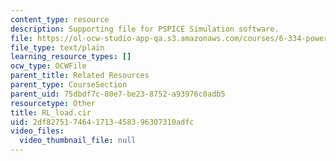 ```yaml
---
content_type: resource
description: Supporting file for PSPICE Simulation software.
file: https://ol-ocw-studio-app-qa.s3.amazonaws.com/courses/6-334-power-electronics-spring-2007/2df8275174641713458396307310adfc_RL_load.cir
file_type: text/plain
learning_resource_types: []
ocw_type: OCWFile
parent_title: Related Resources
parent_type: CourseSection
parent_uid: 75dbdf7c-80e7-be23-8752-a93976c0adb5
resourcetype: Other
title: RL_load.cir
uid: 2df82751-7464-1713-4583-96307310adfc
video_files:
  video_thumbnail_file: null
---
```


